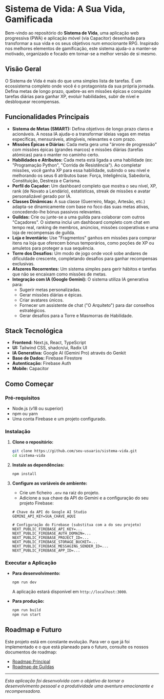 
# Sistema de Vida: A Sua Vida, Gamificada

Bem-vindo ao repositório do **Sistema de Vida**, uma aplicação web progressiva (PWA) e aplicação móvel (via Capacitor) desenhada para transformar a sua vida e os seus objetivos num emocionante RPG. Inspirado nos melhores elementos de gamificação, este sistema ajuda-o a manter-se motivado, organizado e focado em tornar-se a melhor versão de si mesmo.

## Visão Geral

O Sistema de Vida é mais do que uma simples lista de tarefas. É um ecossistema completo onde você é o protagonista da sua própria jornada. Defina metas de longo prazo, quebre-as em missões épicas e conquiste tarefas diárias para ganhar XP, evoluir habilidades, subir de nível e desbloquear recompensas.

## Funcionalidades Principais

- **Sistema de Metas (SMART):** Defina objetivos de longo prazo claros e acionáveis. A nossa IA ajuda-o a transformar ideias vagas em metas específicas, mensuráveis, atingíveis, relevantes e com prazo.
- **Missões Épicas e Diárias:** Cada meta gera uma "árvore de progressão" com missões épicas (grandes marcos) e missões diárias (tarefas atómicas) para o manter no caminho certo.
- **Habilidades e Atributos:** Cada meta está ligada a uma habilidade (ex: "Programação Python", "Corrida de Resistência"). Ao completar missões, você ganha XP para essa habilidade, subindo o seu nível e melhorando os seus 6 atributos base: Força, Inteligência, Sabedoria, Constituição, Destreza e Carisma.
- **Perfil do Caçador:** Um dashboard completo que mostra o seu nível, XP, rank (de Novato a Lendário), estatísticas, streak de missões e avatar personalizável gerado por IA.
- **Classes Dinâmicas:** A sua classe (Guerreiro, Mago, Artesão, etc.) adapta-se dinamicamente com base no foco das suas metas ativas, concedendo-lhe bónus passivos relevantes.
- **Guildas:** Crie ou junte-se a uma guilda para colaborar com outros "Caçadores". O sistema inclui um dashboard completo com chat em tempo real, ranking de membros, anúncios, missões cooperativas e uma loja de recompensas de guilda.
- **Loja e Inventário:** Use "Fragmentos" ganhos em missões para comprar itens na loja que oferecem bónus temporários, como poções de XP ou amuletos para proteger a sua sequência.
- **Torre dos Desafios:** Um modo de jogo onde você sobe andares de dificuldade crescente, completando desafios para ganhar recompensas exclusivas.
- **Afazeres Recorrentes:** Um sistema simples para gerir hábitos e tarefas que não se encaixam como missões de metas.
- **Integração com IA (Google Gemini):** O sistema utiliza IA generativa para:
  - Sugerir metas personalizadas.
  - Gerar missões diárias e épicas.
  - Criar avatares únicos.
  - Fornecer um assistente de chat ("O Arquiteto") para dar conselhos estratégicos.
  - Gerar desafios para a Torre e Masmorras de Habilidade.

## Stack Tecnológica

- **Frontend:** Next.js, React, TypeScript
- **UI:** Tailwind CSS, shadcn/ui, Radix UI
- **IA Generativa:** Google AI (Gemini Pro) através do Genkit
- **Base de Dados:** Firebase Firestore
- **Autenticação:** Firebase Auth
- **Mobile:** Capacitor

## Como Começar

### Pré-requisitos

- Node.js (v18 ou superior)
- npm ou yarn
- Uma conta Firebase e um projeto configurado.

### Instalação

1.  **Clone o repositório:**
    ```bash
    git clone https://github.com/seu-usuario/sistema-vida.git
    cd sistema-vida
    ```

2.  **Instale as dependências:**
    ```bash
    npm install
    ```

3.  **Configure as variáveis de ambiente:**
    - Crie um ficheiro `.env` na raiz do projeto.
    - Adicione a sua chave da API do Gemini e a configuração do seu projeto Firebase:
    ```env
    # Chave da API do Google AI Studio
    GEMINI_API_KEY=SUA_CHAVE_AQUI

    # Configuração do Firebase (substitua com a do seu projeto)
    NEXT_PUBLIC_FIREBASE_API_KEY=...
    NEXT_PUBLIC_FIREBASE_AUTH_DOMAIN=...
    NEXT_PUBLIC_FIREBASE_PROJECT_ID=...
    NEXT_PUBLIC_FIREBASE_STORAGE_BUCKET=...
    NEXT_PUBLIC_FIREBASE_MESSAGING_SENDER_ID=...
    NEXT_PUBLIC_FIREBASE_APP_ID=...
    ```

### Executar a Aplicação

-   **Para desenvolvimento:**
    ```bash
    npm run dev
    ```
    A aplicação estará disponível em `http://localhost:3000`.

-   **Para produção:**
    ```bash
    npm run build
    npm run start
    ```

## Roadmap e Futuro

Este projeto está em constante evolução. Para ver o que já foi implementado e o que está planeado para o futuro, consulte os nossos documentos de roadmap:
- [Roadmap Principal](./src/ROADMAP.md)
- [Roadmap de Guildas](./src/ROADMAP_GUILD.md)

---

*Esta aplicação foi desenvolvida com o objetivo de tornar o desenvolvimento pessoal e a produtividade uma aventura emocionante e recompensadora.*
